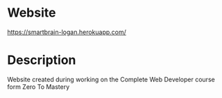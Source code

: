 # Website
https://smartbrain-logan.herokuapp.com/

# Description
Website created during working on the Complete Web Developer course form Zero To Mastery
